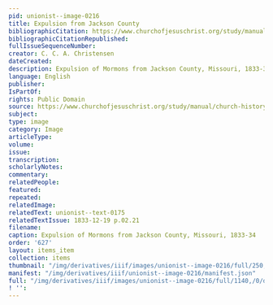 ```yaml
---
pid: unionist--image-0216
title: Expulsion from Jackson County
bibliographicCitation: https://www.churchofjesuschrist.org/study/manual/church-history-in-the-fulness-of-times/chapter-eleven?lang=eng
bibliographicCitationRepublished: 
fullIssueSequenceNumber: 
creator: C. C. A. Christensen
dateCreated: 
description: Expulsion of Mormons from Jackson County, Missouri, 1833-34
language: English
publisher: 
IsPartOf: 
rights: Public Domain
source: https://www.churchofjesuschrist.org/study/manual/church-history-in-the-fulness-of-times/chapter-eleven?lang=eng
subject: 
type: image
category: Image
articleType: 
volume: 
issue: 
transcription: 
scholarlyNotes: 
commentary: 
relatedPeople: 
featured: 
repeated: 
relatedImage: 
relatedText: unionist--text-0175
relatedTextIssue: 1833-12-19 p.02.21
filename: 
caption: Expulsion of Mormons from Jackson County, Missouri, 1833-34
order: '627'
layout: items_item
collection: items
thumbnail: "/img/derivatives/iiif/images/unionist--image-0216/full/250,/0/default.jpg"
manifest: "/img/derivatives/iiif/unionist--image-0216/manifest.json"
full: "/img/derivatives/iiif/images/unionist--image-0216/full/1140,/0/default.jpg"
! '': 
---
```

